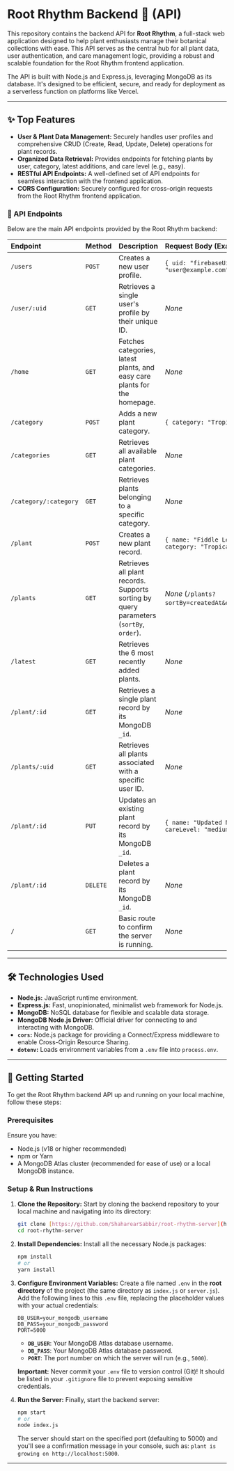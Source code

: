 # Root Rhythm Backend 🌿 (API)

This repository contains the backend API for **Root Rhythm**, a full-stack web application designed to help plant enthusiasts manage their botanical collections with ease. This API serves as the central hub for all plant data, user authentication, and care management logic, providing a robust and scalable foundation for the Root Rhythm frontend application.

The API is built with Node.js and Express.js, leveraging MongoDB as its database. It's designed to be efficient, secure, and ready for deployment as a serverless function on platforms like Vercel.

---

## ✨ Top Features

-   **User & Plant Data Management:** Securely handles user profiles and comprehensive CRUD (Create, Read, Update, Delete) operations for plant records.
-   **Organized Data Retrieval:** Provides endpoints for fetching plants by user, category, latest additions, and care level (e.g., easy).
-   **RESTful API Endpoints:** A well-defined set of API endpoints for seamless interaction with the frontend application.
-   **CORS Configuration:** Securely configured for cross-origin requests from the Root Rhythm frontend application.

### 📍 API Endpoints

Below are the main API endpoints provided by the Root Rhythm backend:

| Endpoint                 | Method | Description                                                                 | Request Body (Example)                                                      |
| :----------------------- | :----- | :-------------------------------------------------------------------------- | :-------------------------------------------------------------------------- |
| `/users`                 | `POST` | Creates a new user profile.                                                 | `{ uid: "firebaseUid", email: "user@example.com", ... }`                  |
| `/user/:uid`             | `GET`  | Retrieves a single user's profile by their unique ID.                       | _None_                                                                      |
| `/home`                  | `GET`  | Fetches categories, latest plants, and easy care plants for the homepage.   | _None_                                                                      |
| `/category`              | `POST` | Adds a new plant category.                                                  | `{ category: "Tropical" }`                                                  |
| `/categories`            | `GET`  | Retrieves all available plant categories.                                   | _None_                                                                      |
| `/category/:category`    | `GET`  | Retrieves plants belonging to a specific category.                          | _None_                                                                      |
| `/plant`                 | `POST` | Creates a new plant record.                                                 | `{ name: "Fiddle Leaf Fig", category: "Tropical", ... }`                    |
| `/plants`                | `GET`  | Retrieves all plant records. Supports sorting by query parameters (`sortBy`, `order`). | _None_ (`/plants?sortBy=createdAt&order=descending`)                          |
| `/latest`                | `GET`  | Retrieves the 6 most recently added plants.                                 | _None_                                                                      |
| `/plant/:id`             | `GET`  | Retrieves a single plant record by its MongoDB `_id`.                       | _None_                                                                      |
| `/plants/:uid`           | `GET`  | Retrieves all plants associated with a specific user ID.                    | _None_                                                                      |
| `/plant/:id`             | `PUT`  | Updates an existing plant record by its MongoDB `_id`.                      | `{ name: "Updated Name", careLevel: "medium", ... }`                        |
| `/plant/:id`             | `DELETE` | Deletes a plant record by its MongoDB `_id`.                                | _None_                                                                      |
| `/`                      | `GET`  | Basic route to confirm the server is running.                               | _None_                                                                      |

---

## 🛠️ Technologies Used

-   **Node.js:** JavaScript runtime environment.
-   **Express.js:** Fast, unopinionated, minimalist web framework for Node.js.
-   **MongoDB:** NoSQL database for flexible and scalable data storage.
-   **MongoDB Node.js Driver:** Official driver for connecting to and interacting with MongoDB.
-   **`cors`:** Node.js package for providing a Connect/Express middleware to enable Cross-Origin Resource Sharing.
-   **`dotenv`:** Loads environment variables from a `.env` file into `process.env`.

---

## 🚀 Getting Started

To get the Root Rhythm backend API up and running on your local machine, follow these steps:

### Prerequisites

Ensure you have:
-   Node.js (v18 or higher recommended)
-   npm or Yarn
-   A MongoDB Atlas cluster (recommended for ease of use) or a local MongoDB instance.

### Setup & Run Instructions

1.  **Clone the Repository:**
    Start by cloning the backend repository to your local machine and navigating into its directory:
    ```bash
    git clone [https://github.com/ShaharearSabbir/root-rhythm-server](https://github.com/ShaharearSabbir/root-rhythm-server)
    cd root-rhythm-server
    ```

2.  **Install Dependencies:**
    Install all the necessary Node.js packages:
    ```bash
    npm install
    # or
    yarn install
    ```

3.  **Configure Environment Variables:**
    Create a file named `.env` in the **root directory** of the project (the same directory as `index.js` or `server.js`). Add the following lines to this `.env` file, replacing the placeholder values with your actual credentials:
    ```env
    DB_USER=your_mongodb_username
    DB_PASS=your_mongodb_password
    PORT=5000
    ```
    -   **`DB_USER`**: Your MongoDB Atlas database username.
    -   **`DB_PASS`**: Your MongoDB Atlas database password.
    -   **`PORT`**: The port number on which the server will run (e.g., `5000`).

    **Important:** Never commit your `.env` file to version control (Git)! It should be listed in your `.gitignore` file to prevent exposing sensitive credentials.

4.  **Run the Server:**
    Finally, start the backend server:
    ```bash
    npm start
    # or
    node index.js
    ```
    The server should start on the specified port (defaulting to 5000) and you'll see a confirmation message in your console, such as: `plant is growing on http://localhost:5000`.

---
